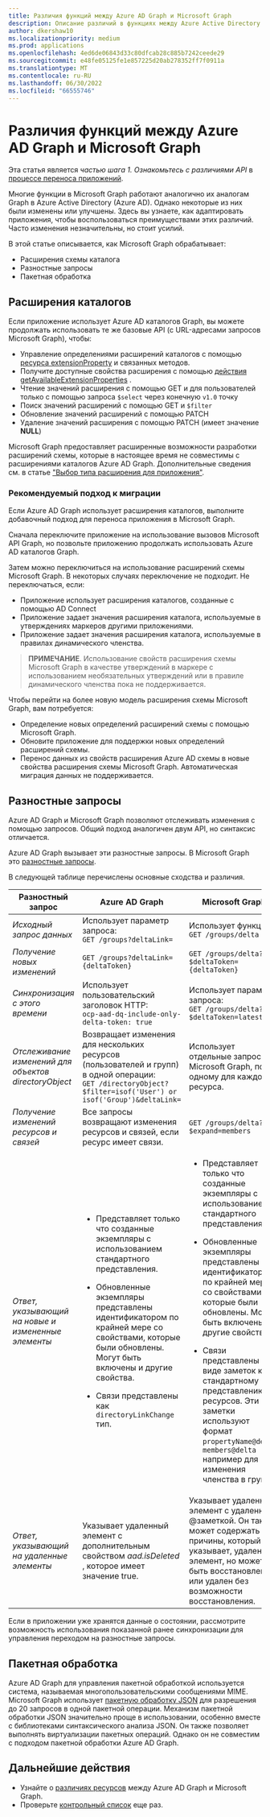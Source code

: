 ```yaml
---
title: Различия функций между Azure AD Graph и Microsoft Graph
description: Описание различий в функциях между Azure Active Directory (Azure AD) API Graph и Microsoft API Graph, чтобы упростить перенос приложений.
author: dkershaw10
ms.localizationpriority: medium
ms.prod: applications
ms.openlocfilehash: 4ed6de06843d33c80dfcab28c885b7242ceede29
ms.sourcegitcommit: e48fe05125fe1e857225d20ab278352ff7f0911a
ms.translationtype: MT
ms.contentlocale: ru-RU
ms.lasthandoff: 06/30/2022
ms.locfileid: "66555746"
---
```

# <a name="feature-differences-between-azure-ad-graph-and-microsoft-graph"></a>Различия функций между Azure AD Graph и Microsoft Graph

Эта статья является *частью шага 1. Ознакомьтесь с различиями API* в [процессе переноса приложений](migrate-azure-ad-graph-planning-checklist.md).

Многие функции в Microsoft Graph работают аналогично их аналогам Graph в Azure Active Directory (Azure AD). Однако некоторые из них были изменены или улучшены. Здесь вы узнаете, как адаптировать приложения, чтобы воспользоваться преимуществами этих различий.  Часто изменения незначительны, но стоит усилий.

В этой статье описывается, как Microsoft Graph обрабатывает:

- Расширения схемы каталога
- Разностные запросы
- Пакетная обработка

## <a name="directory-extensions"></a>Расширения каталогов

Если приложение использует Azure AD каталогов Graph, вы можете продолжать использовать те же базовые API (с URL-адресами запросов Microsoft Graph), чтобы:

- Управление определениями расширений каталогов с помощью [ресурса extensionProperty](/graph/api/resources/extensionproperty) и связанных методов.
- Получите доступные свойства расширения с помощью [действия getAvailableExtensionProperties](/graph/api/directoryobject-getavailableextensionproperties) .
- Чтение значений расширения с помощью GET и для пользователей только с помощью запроса `$select` через конечную `v1.0` точку
- Поиск значений расширений с помощью GET и `$filter`
- Обновление значений расширений с помощью PATCH
- Удаление значений расширения с помощью PATCH (имеет значение **NULL**)

Microsoft Graph предоставляет расширенные возможности разработки расширений схемы, которые в настоящее время не совместимы с расширениями каталогов Azure AD Graph. Дополнительные сведения см. в статье ["Выбор типа расширения для приложения"](extensibility-overview.md#choose-an-extension-type-for-your-application).

### <a name="recommended-migration-approach"></a>Рекомендуемый подход к миграции

Если Azure AD Graph использует расширения каталогов, выполните добавочный подход для переноса приложения в Microsoft Graph.

Сначала переключите приложение на использование вызовов Microsoft API Graph, но позвольте приложению продолжать использовать Azure AD каталогов Graph.

Затем можно переключиться на использование расширений схемы Microsoft Graph. В некоторых случаях переключение не подходит. Не переключаться, если:

- Приложение использует расширения каталогов, созданные с помощью AD Connect
- Приложение задает значения расширения каталога, используемые в утверждениях маркеров другими приложениями.
- Приложение задает значения расширения каталога, используемые в правилах динамического членства. 

>**ПРИМЕЧАНИЕ**. Использование свойств расширения схемы Microsoft Graph в качестве утверждений в маркере с использованием необязательных утверждений или в правиле динамического членства пока не поддерживается.

Чтобы перейти на более новую модель расширения схемы Microsoft Graph, вам потребуется:

- Определение новых определений расширений схемы с помощью Microsoft Graph.
- Обновите приложение для поддержки новых определений расширений схемы.
- Перенос данных из свойств расширения Azure AD схемы в новые свойства расширения схемы Microsoft Graph.  Автоматическая миграция данных не поддерживается.

## <a name="differential-queries"></a>Разностные запросы

Azure AD Graph и Microsoft Graph позволяют отслеживать изменения с помощью запросов.  Общий подход аналогичен двум API, но синтаксис отличается.

Azure AD Graph вызывает эти разностные запросы.  В Microsoft Graph это [разностные запросы](./delta-query-overview.md).

В следующей таблице перечислены основные сходства и различия.

|Разностный запрос |Azure AD Graph | Microsoft Graph |
|----|----|----|
| _Исходный запрос данных_ | Использует параметр запроса:<br>`GET /groups?deltaLink=` | Использует функцию: <br> `GET /groups/delta` |
| _Получение новых изменений_ | `GET /groups?deltaLink={deltaToken}` | `GET /groups/delta?$deltaToken={deltaToken}` |
| _Синхронизация с этого времени_ |Использует пользовательский заголовок HTTP:<br> `ocp-aad-dq-include-only-delta-token: true` | Использует параметр запроса: <br> `GET /groups/delta?$deltaToken=latest` |
| _Отслеживание изменений для объектов directoryObject_ | Возвращает изменения для нескольких ресурсов (пользователей и групп) в одной операции:&nbsp;&nbsp;<br> `GET /directoryObject?$filter=isof('User') or isof('Group')&deltaLink=` | Использует отдельные запросы с Microsoft Graph, по одному для каждого ресурса. |
| _Получение изменений ресурсов и связей_ | Все запросы возвращают изменения ресурсов и связей, если ресурс имеет связи. | `GET /groups/delta?$expand=members` |
| _Ответ, указывающий на новые и измененные элементы_ | <ul><li><p>Представляет только что созданные экземпляры с использованием стандартного представления.</p></li><li><p>Обновленные экземпляры представлены идентификатором по крайней мере со свойствами, которые были обновлены. Могут быть включены и другие свойства.</p></li><li><p>Связи представлены как `directoryLinkChange` тип.</p></li></ul>|<ul><li><p>Представляет только что созданные экземпляры с использованием стандартного представления.</p></li><li><p>Обновленные экземпляры представлены идентификатором по крайней мере со свойствами, которые были обновлены. Могут быть включены и другие свойства.</p></li><li><p>Связи представлены в виде заметок к стандартному представлению ресурсов. Эти заметки используют формат `propertyName@delta`, `members@delta` например для изменения членства в группе.</p></li></ul> |
| _Ответ, указывающий на удаленные элементы_| Указывает удаленный элемент с дополнительным свойством *aad.isDeleted* , которое имеет значение true. | Указывает удаленный элемент с удаленной \@заметкой. Он также может содержать код причины, который указывает, удален ли элемент, но может быть восстановлен или удален без возможности восстановления. |

Если в приложении уже хранятся данные о состоянии, рассмотрите возможность использования показанной ранее синхронизации для управления переходом на разностные запросы.

## <a name="batching"></a>Пакетная обработка

Azure AD Graph для управления пакетной обработкой используется система, называемая многопользовательскими сообщениями MIME.  Microsoft Graph использует [пакетную обработку JSON](json-batching.md) для разрешения до 20 запросов в одной пакетной операции. Механизм пакетной обработки JSON значительно проще в использовании, особенно вместе с библиотеками синтаксического анализа JSON.  Он также позволяет выполнять виртуализации пакетных операций.  Однако он не совместим с подходом пакетной обработки Azure AD Graph.

## <a name="next-steps"></a>Дальнейшие действия

- Узнайте о [различиях ресурсов](migrate-azure-ad-graph-resource-differences.md) между Azure AD Graph и Microsoft Graph.
- Проверьте [контрольный список](migrate-azure-ad-graph-planning-checklist.md) еще раз.

<!-- {
  "type": "#page.annotation",
  "suppressions": [
    "Warning: /concepts/migrate-azure-ad-graph-feature-changes.md:
      Failed to parse any rows out of table with headers: |Task|Azure AD Graph|Microsoft Graph|"
  ],
}
-->